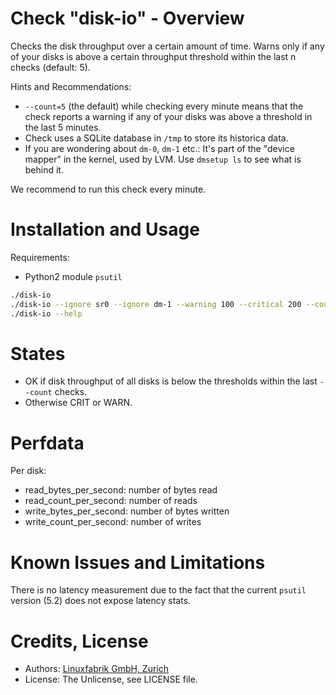 # Check "disk-io" - Overview

Checks the disk throughput over a certain amount of time. Warns only if any of your disks is above a certain throughput threshold within the last n checks (default: 5).

Hints and Recommendations:
* `--count=5` (the default) while checking every minute means that the check reports a warning if any of your disks was above a threshold in the last 5 minutes.
* Check uses a SQLite database in `/tmp` to store its historica data.
* If you are wondering about `dm-0`, `dm-1` etc.: It's part of the "device mapper" in the kernel, used by LVM. Use `dmsetup ls` to see what is behind it.

We recommend to run this check every minute.


# Installation and Usage

Requirements:
* Python2 module `psutil`

```bash
./disk-io
./disk-io --ignore sr0 --ignore dm-1 --warning 100 --critical 200 --count 15
./disk-io --help
```


# States

* OK if disk throughput of all disks is below the thresholds within the last `--count` checks.
* Otherwise CRIT or WARN.


# Perfdata

Per disk:

* read_bytes_per_second: number of bytes read
* read_count_per_second: number of reads
* write_bytes_per_second: number of bytes written
* write_count_per_second: number of writes


# Known Issues and Limitations

There is no latency measurement due to the fact that the current `psutil` version (5.2) does not expose latency stats.


# Credits, License

* Authors: [Linuxfabrik GmbH, Zurich](https://www.linuxfabrik.ch)
* License: The Unlicense, see LICENSE file.